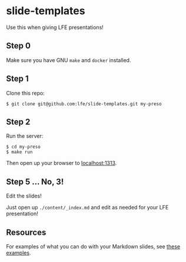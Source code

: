 # slide-templates

Use this when giving LFE presentations!


## Step 0

Make sure you have GNU `make` and `docker` installed.

## Step 1

Clone this repo:

``` shell
$ git clone git@github.com:lfe/slide-templates.git my-preso
```

## Step 2 

Run the server:

``` shell
$ cd my-preso
$ make run
```

Then open up your browser to [localhost:1313](http://localhost:1313).

## Step 5 ... No, 3!

Edit the slides! 

Just open up `./content/_index.md` and edit as needed for your LFE presentation!


## Resources

For examples of what you can do with your Markdown slides, see
[these examples](https://github.com/dzello/reveal-hugo#demos).
